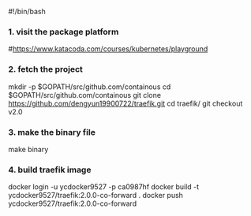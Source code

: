 #!/bin/bash
### 1. visit the package platform

#https://www.katacoda.com/courses/kubernetes/playground

### 2. fetch the project

mkdir -p $GOPATH/src/github.com/containous
cd $GOPATH/src/github.com/containous
git clone https://github.com/dengyun19900722/traefik.git
cd traefik/
git checkout v2.0

### 3. make the binary file

make binary

### 4. build traefik image
docker login  -u ycdocker9527 -p ca0987hf
docker build -t ycdocker9527/traefik:2.0.0-co-forward .
docker push ycdocker9527/traefik:2.0.0-co-forward